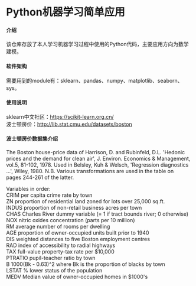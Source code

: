 # Python机器学习简单应用

#### 介绍
该仓库存放了本人学习机器学习过程中使用的Python代码，主要应用方向为数学建模。

#### 软件架构
需要用到的module有：sklearn、pandas、numpy、matplotlib、seaborn、sys。  

#### 使用说明
sklearn中文社区：https://scikit-learn.org.cn/  
波士顿房价：http://lib.stat.cmu.edu/datasets/boston

#### 波士顿房价数据集介绍  
 The Boston house-price data of Harrison, D. and Rubinfeld, D.L. 'Hedonic  
 prices and the demand for clean air', J. Environ. Economics & Management,  
 vol.5, 81-102, 1978.   Used in Belsley, Kuh & Welsch, 'Regression diagnostics  
 ...', Wiley, 1980.   N.B. Various transformations are used in the table on  
 pages 244-261 of the latter.  

 Variables in order:  
 CRIM     per capita crime rate by town  
 ZN       proportion of residential land zoned for lots over 25,000 sq.ft.  
 INDUS    proportion of non-retail business acres per town  
 CHAS     Charles River dummy variable (= 1 if tract bounds river; 0 otherwise)  
 NOX      nitric oxides concentration (parts per 10 million)  
 RM       average number of rooms per dwelling   
 AGE      proportion of owner-occupied units built prior to 1940  
 DIS      weighted distances to five Boston employment centres  
 RAD      index of accessibility to radial highways  
 TAX      full-value property-tax rate per $10,000  
 PTRATIO  pupil-teacher ratio by town  
 B        1000(Bk - 0.63)^2 where Bk is the proportion of blacks by town  
 LSTAT    % lower status of the population  
 MEDV     Median value of owner-occupied homes in $1000's  


